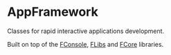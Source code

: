 # AppFramework

Classes for rapid interactive applications development.

Built on top of the [FConsole](https://github.com/flashist/fconsole), [FLibs](https://github.com/flashist/flibs) and [FCore](https://github.com/flashist/fcore) libraries.
